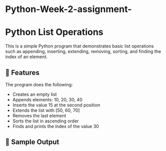 # Python-Week-2-assignment-
# Python List Operations

This is a simple Python program that demonstrates basic list operations such as appending, inserting, extending, removing, sorting, and finding the index of an element.

## 📌 Features

The program does the following:
- Creates an empty list
- Appends elements: 10, 20, 30, 40
- Inserts the value 15 at the second position
- Extends the list with [50, 60, 70]
- Removes the last element
- Sorts the list in ascending order
- Finds and prints the index of the value 30

## 🧠 Sample Output

